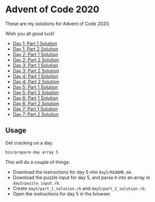 # Advent of Code 2020

These are my solutions for Advent of Code 2020.

Wish you all good luck!

- [Day 1: Part 1 Solution](./day1/part_1_solution.rb)
- [Day 1: Part 2 Solution](./day1/part_2_solution.rb)
- [Day 2: Part 1 Solution](./day2/part_1_solution.rb)
- [Day 2: Part 2 Solution](./day2/part_2_solution.rb)
- [Day 3: Part 1 Solution](./day3/part_1_solution.rb)
- [Day 3: Part 2 Solution](./day3/part_2_solution.rb)
- [Day 4: Part 1 Solution](./day4/part_1_solution.rb)
- [Day 4: Part 2 Solution](./day4/part_2_solution.rb)
- [Day 5: Part 1 Solution](./day5/find_highest_seat_id.rb)
- [Day 5: Part 2 Solution](./day5/find_missing_seat_id.rb)
- [Day 6: Part 1 Solution](./day6/part_1_solution.rb)
- [Day 6: Part 2 Solution](./day6/part_2_solution.rb)
- [Day 7: Part 1 Solution](./day7/part_1_solution.rb)
- [Day 7: Part 2 Solution](./day7/part_2_solution.rb)

## Usage

Get cracking on a day:

```bash
bin/prepare-day array 5
```

This will do a couple of things:

- Download the instructions for day 5 into `day5/README.md`.
- Download the puzzle input for day 5, and parse it into an array in `day5/puzzle_input.rb`.
- Create `day5/part_1_solution.rb` and `day5/part_2_solution.rb`.
- Open the instructions for day 5 in the browser.
